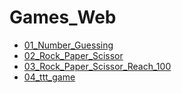 # Games_Web

- [01_Number_Guessing](https://ahmed-mo1300.github.io/number-guessing-01)
- [02_Rock_Paper_Scissor](https://ahmed-mo1300.github.io/rock-paper-scissor-02)
- [03_Rock_Paper_Scissor_Reach_100](https://ahmed-mo1300.github.io/Rock-Paper-Scissor-Reach-100-03)
- [04_ttt_game](https://ahmed-mo1300.github.io/ttt-game-04)
